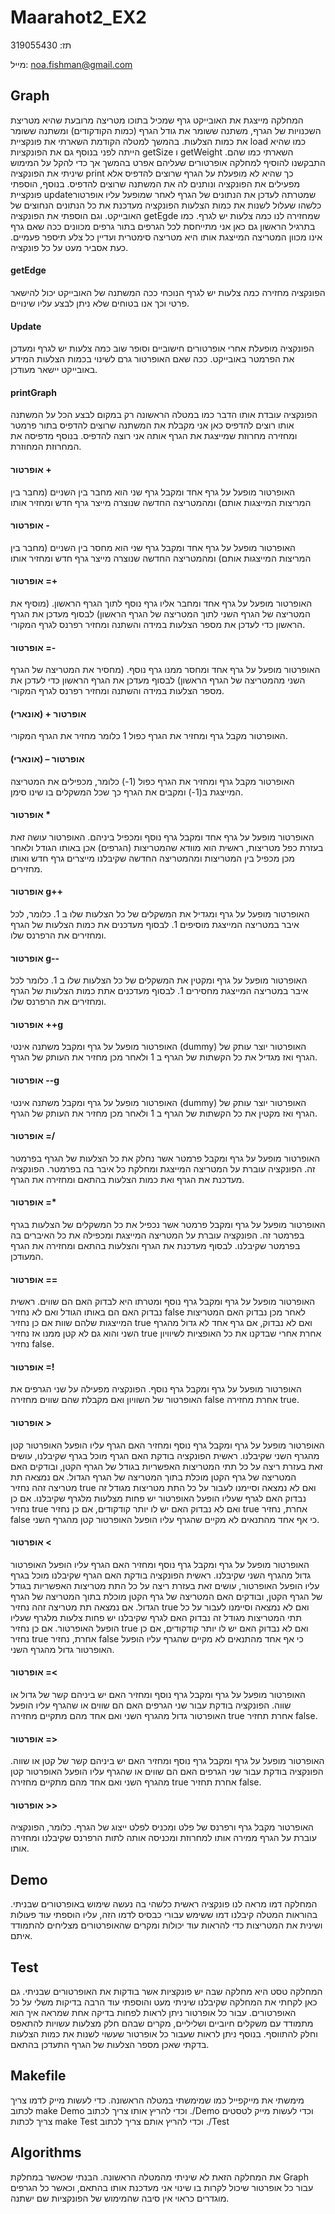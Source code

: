 # Maarahot2_EX2
תז:  319055430

מייל:  noa.fishman@gmail.com
## Graph

המחלקה מייצגת את האובייקט גרף שמכיל בתוכו מטריצה מרובעת שהיא מטריצת השכנויות של הגרף, משתנה ששומר את גודל הגרף (כמות הקודקודים) ומשתנה ששומר את כמות הצלעות. בהמשך למטלה הקודמת השארתי את פונקציית load כמו שהיא הייתה לפני בנוסף גם את הפונקציות getSize  ו getWeight השארתי כמו שהם. התבקשנו להוסיף למחלקה אופרטורים שעליהם אפרט בהמשך אך כדי להקל על המימוש שיניתי את הפונקציה print כך שהיא לא מופעלת על הגרף שרוצים להדפיס אלא מפעילים את הפונקציה ונותנים לה את המשתנה שרוצים להדפיס. בנוסף, הוספתי פונקציית  updateשמטרתה לעדכן את הנתונים של הגרף לאחר שמופעל עליו אופרטור כלשהו שעלול לשנות את כמות הצלעות הפונקציה מעדכנת את כל הנתונים הנחוצים של האובייקט. וגם הוספתי את הפונקציה getEgde שמחזירה לנו כמה צלעות יש לגרף. כמו בתרגיל הראשון גם כאן אני מתייחסת לכל הגרפים בתור גרפים מכוונים ככה שאם גרף אינו מכוון המטריצה המייצגת אותו היא מטריצה סימטרית ועדיין כל צלע תיספר פעמיים. כעת אסביר מעט על כל פונקציה.
#### getEdge 
הפונקציה מחזירה כמה צלעות יש לגרף הנוכחי ככה המשתנה של האובייקט יכול להישאר פרטי וכך אנו בטוחים שלא ניתן לבצע עליו שינויים.
#### Update 
הפונקציה מופעלת אחרי אופרטורים חישוביים וסופר שוב כמה צלעות יש לגרף ומעדכן את הפרמטר באובייקט. ככה שאם האופרטור גרם לשינוי בכמות הצלעות המידע באובייקט יישאר מעודכן.
#### printGraph 
הפונקציה עובדת אותו הדבר כמו במטלה הראשונה רק במקום לבצע הכל על המשתנה אותו רוצים להדפיס כאן אני מקבלת את המשתנה שרוצים להדפיס בתור פרמטר ומחזירה מחרוזת שמייצגת את הגרף אותה אני רוצה להדפיס. בנוסף מדפיסה את המחרוזת המחוזרת.
#### אופרטור +
האופרטור מופעל על גרף אחד ומקבל גרף שני הוא מחבר בין השניים (מחבר בין המריצות המייצגות אותם) ומהמטריצה החדשה שנוצרה מייצר גרף חדש ומחזיר אותו
#### אופרטור -
האופרטור מופעל על גרף אחד ומקבל גרף שני הוא מחסר בין השניים (מחבר בין המריצות המייצגות אותם) ומהמטריצה החדשה שנוצרה מייצר גרף חדש ומחזיר אותו
#### אופרטור =+
האופרטור מופעל על גרף אחד ומחבר אליו גרף נוסף לתוך הגרף הראשון. (מוסיף את המטריצה של הגרף השני לתוך המטריצה של הגרף הראשון) לבסוף מעדכן את הגרף הראשון כדי לעדכן את מספר הצלעות במידה והשתנה ומחזיר רפרנס לגרף המקורי.
#### אופרטור =-
האופרטור מופעל על גרף אחד ומחסר ממנו גרף נוסף. (מחסיר את המטריצה של הגרף השני מהמטריצה של הגרף הראשון) לבסוף מעדכן את הגרף הראשון כדי לעדכן את מספר הצלעות במידה והשתנה ומחזיר רפרנס לגרף המקורי.
#### אופרטור + (אונארי)
האופרטור מקבל גרף ומחזיר את הגרף כפול 1 כלומר מחזיר את הגרף המקורי.
#### אופרטור – (אונארי)
האופרטור מקבל גרף ומחזיר את הגרף כפול (1-) כלומר, מכפילים את המטריצה המייצגת ב(1-) ומקבים את הגרף כך שכל המשקלים בו שינו סימן.
#### אופרטור *
האופרטור מופעל על גרף אחד ומקבל גרף נוסף ומכפיל ביניהם. האופרטור עושה זאת בעזרת כפל מטריצות, ראשית הוא מוודא שהמטריצות (הגרפים) אכן באותו הגודל ולאחר מכן מכפיל בין המטריצות ומהמטריצה החדשה שקיבלנו מייצרים גרף חדש ואותו מחזירים.
#### אופרטור g++
האופרטור מופעל על גרף ומגדיל את המשקלים של כל הצלעות שלו ב 1. כלומר, לכל איבר במטריצה המייצגת מוסיפים 1. לבסוף מעדכנים את כמות הצלעות של הגרף ומחזירים את הרפרנס שלו.
#### אופרטור g--
האופרטור מופעל על גרף ומקטין את המשקלים של כל הצלעות שלו ב 1. כלומר לכל איבר במטריצה המייצגת מחסירים 1. לבסוף מעדכנים אתת כמות הצלעות של הגרף ומחזירים את הרפרנס שלו.
#### אופרטור ++g
האופרטור מופעל על גרף ומקבל משתנה אינטי (dummy) האופרטור יוצר עותק של הגרף ואז מגדיל את כל הקשתות של הגרף ב 1 ולאחר מכן מחזיר את העותק של הגרף.
#### אופרטור --g
האופרטור מופעל על גרף ומקבל משתנה אינטי (dummy) האופרטור יוצר עותק של הגרף ואז מקטין את כל הקשתות של הגרף ב 1 ולאחר מכן מחזיר את העותק של הגרף.

#### אופרטור =/
האופרטור מופעל על גרף ומקבל פרמטר אשר נחלק את כל הצלעות של הגרף בפרמטר זה. הפונקציה עוברת על המטריצה המייצגת ומחלקת כל איבר בה בפרמטר. הפונקציה מעדכנת את הגרף ואת כמות הצלעות בהתאם ומחזירה את הגרף.
#### אופרטור =* 
האופרטור מופעל על גרף ומקבל פרמטר אשר נכפיל את כל המשקלים של הצלעות בגרף בפרמטר זה. הפונקציה עוברת על המטריצה המייצגת ומכפילה את כל האיברים בה בפרמטר שקיבלנו. לבסוף מעדכנת את הגרף והצלעות בהתאם ומחזירה את הגרף המעודכן.
#### אופרטור ==
האופרטור מופעל על גרף ומקבל גרף נוסף ומטרתו היא לבדוק האם הם שווים. ראשית נבדוק האם הם באותו הגודל ואם לא נחזיר false לאחר מכן נבדוק האם המטריצות המייצגות שלהם שוות אם כן נחזיר true ואם לא נבדוק, אם גרף אחד לא גדול מהגרף השני והוא גם לא קטן ממנו אז נחזיר true אחרת אחרי שבדקנו את כל האופציות לשיוויון נחזיר false.
#### אופרטור =!
האופרטור מופעל על גרף ומקבל גרף נוסף. הפונקציה מפעילה על שני הגרפים את האופרטור של השוויון ואם מקבלת שהם שווים מחזירה false אחרת מחזירה true.
#### אופרטור >
האופרטור מופעל על גרף ומקבל גרף נוסף ומחזיר האם הגרף עליו הופעל האופרטור קטן מהגרף השני שקיבלנו. ראשית הפונקציה בודקת האם הגרף מוכל בגרף שקיבלנו, עושים זאת בעזרת ריצה על כל תתי המטריצות האפשריות בגודל של הגרף הקטן, ובודקים האם המטריצה של גרף הקטן מוכלת בתוך המטריצה של הגרף הגדול. אם נמצאה תת מטריצה זהה נחזיר true ואם לא נמצאה וסיימנו לעבור על כל התת מטריצות מגודל זה נבדוק האם לגרף שעליו הופעל האופרטור יש פחות מצלעות מלגרף שקיבלנו. אם כן נחזיר true ואם לא נבדוק האם יש לו יותר קודקודים, אם כן נחזיר true  אחרת, נחזיר false כי אף אחד מהתנאים לא מקיים שהגרף עליו הופעל האופרטור קטן מהגרף השני.
#### אופרטור <
האופרטור מופעל על גרף ומקבל גרף נוסף ומחזיר האם הגרף עליו הופעל האופרטור גדול מהגרף השני שקיבלנו. ראשית הפונקציה בודקת האם הגרף שקיבלנו מוכל בגרף עליו הופעל האופרטור, עושים זאת בעזרת ריצה על כל התת מטריצות האפשריות בגודל של הגרף הקטן, ובודקים האם המטריצה של גרף הקטן מוכלת בתוך המטריצה של הגרף הגדול. אם נמצאה תת מטריצה זהה נחזיר true ואם לא נמצאה וסיימנו לעבור על כל תתי המטריצות מגודל זה נבדוק האם לגרף שקיבלנו יש פחות צלעות מלגרף שעליו הופעל האופרטור. אם כן נחזיר true ואם לא נבדוק האם יש לו יותר קודקודים, אם כן נחזיר true  אחרת, נחזיר false כי אף אחד מהתנאים לא מקיים שהגרף עליו הופעל האופרטור גדול מהגרף השני.
#### אופרטור =<
האופרטור מופעל על גרף ומקבל גרף נוסף ומחזיר האם יש ביניהם קשר של גדול או שווה. הפונקציה בודקת עבור שני הגרפים האם הם שווים או שהגרף עליו הופעל האופרטור גדול מהגרף השני ואם אחד מהם מתקיים מחזירה true אחרת תחזיר false.
#### אופרטור =>
האופרטור מופעל על גרף ומקבל גרף נוסף ומחזיר האם יש ביניהם קשר של קטן או שווה. הפונקציה בודקת עבור שני הגרפים האם הם שווים או שהגרף עליו הופעל האופרטור קטן מהגרף השני ואם אחד מהם מתקיים מחזירה true אחרת תחזיר false.
#### אופרטור >>
האופרטור מקבל גרף ורפרנס של פלט ומכניס לפלט ייצוג של הגרף. כלומר, הפונקציה עוברת על הגרף ממירה אותו למחרוזת ומכניסה אותה לתות הרפרנס שקיבלנו ומחזירה אותו.
## Demo
המחלקה דמו מראה לנו פונקציה ראשית כלשהי בה נעשה שימוש באופרטורים שבניתי. בהוראות המטלה קיבלנו דמו ששימש עבורי כבסיס לדמו הזה, עליו הוספתי עוד פעולות ושינית את המטריצות כדי להראות עוד יכולות ומקרים שהאופרטורים מצליחים להתמודד איתם.
## Test
המחלקה טסט היא מחלקה שבה יש פונקציות אשר בודקות את האופרטורים שבניתי. גם כאן לקחתי את המחלקה שקיבלנו שיניתי מעט והוספתי עוד הרבה בדיקות משלי על כל האופרטורים. עבור כל אופרטור ניתן לראות לפחות בדיקה אחת שמראה איך הוא מתמודד עם משקלים חיוביים ושליליים, מקרים שבהם חלק מצלעות עשויות להתאפס וחלק להתווסף. בנוסף ניתן לראות שעבור כל אופרטור שעשוי לשנות את כמות הצלעות בדקתי שאכן מספר הצלעות של הגרף התעדכן בהתאם. 
## Makefile
מימשתי את מייקפייל כמו שמימשתי במטלה הראשונה. כדי לעשות מייק לדמו צריך לכתוב  make Demo וכדי להריץ אותו צריך לכתוב ./Demo וכדי לעשות מייק לטסטים צריך לכתות make Test וכדי להריץ אותם צריך לכתוב ./Test 
## Algorithms
את המחלקה הזאת לא שיניתי מהמטלה הראשונה. הבנתי שכאשר במחלקת Graph עבור כל אופרטור שיכול לקרות בו שינוי אני מעדכנת אותו בהתאם, וכאשר כל הגרפים מוגדרים כראוי אין סיבה שהמימוש של הפונקציות שם ישתנה.



